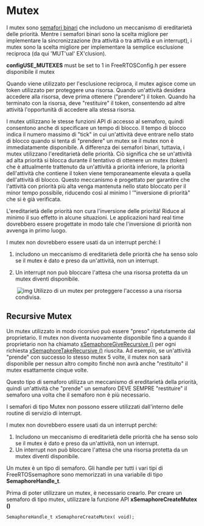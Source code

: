 # Mutex

I mutex sono [semafori binari](https://translate.googleusercontent.com/translate_c?depth=1&hl=it&pto=aue&rurl=translate.google.it&sl=auto&sp=nmt4&tl=it&u=https://www.freertos.org/Embedded-RTOS-Binary-Semaphores.html&usg=ALkJrhjNvFBalU9I8MspxesbIx_Nj0Q1yg) che includono un meccanismo di ereditarietà delle priorità. Mentre i semafori binari sono la scelta migliore per implementare la  sincronizzazione (tra attività o tra attività e un interrupt), i mutex  sono la scelta migliore per implementare la semplice esclusione  reciproca (da qui 'MUT'ual' EX'clusion).

**configUSE_MUTEXES** must be set to 1 in FreeRTOSConfig.h per essere disponibile il mutex

Quando viene utilizzato per l'esclusione reciproca, il mutex agisce come un  token utilizzato per proteggere una risorsa. Quando un'attività desidera accedere alla risorsa, deve prima ottenere ("prendere") il token.  Quando ha terminato con la risorsa, deve "restituire" il token,  consentendo ad altre attività l'opportunità di accedere alla stessa  risorsa.

I mutex utilizzano le stesse funzioni API di accesso al semaforo, quindi  consentono anche di specificare un tempo di blocco. Il tempo di blocco  indica il numero massimo di "tick" in cui un'attività deve entrare nello stato di blocco quando si tenta di "prendere" un mutex se il mutex non è immediatamente disponibile. A differenza dei semafori binari, tuttavia, i mutex utilizzano l'ereditarietà delle priorità. Ciò significa che se  un'attività ad alta priorità si blocca durante il tentativo di ottenere  un mutex (token) che è attualmente trattenuto da un'attività a priorità  inferiore, la priorità dell'attività che contiene il token viene  temporaneamente elevata a quella dell'attività di blocco. Questo  meccanismo è progettato per garantire che l'attività con priorità più  alta venga mantenuta nello stato bloccato per il minor tempo possibile,  riducendo così al minimo l '"inversione di priorità" che si è già  verificata.

L'ereditarietà delle priorità non cura l'inversione delle priorità! Riduce al minimo il suo effetto in alcune situazioni. Le applicazioni hard real time dovrebbero essere progettate in modo tale  che l'inversione di priorità non avvenga in primo luogo.

I mutex non dovrebbero essere usati da un interrupt perché: 	 	I

1. includono un meccanismo di ereditarietà delle priorità che ha senso  solo se il mutex è dato e preso da un'attività, non un interrupt.

2. Un interrupt non può bloccare l'attesa che una risorsa protetta da un mutex diventi disponibile. 	

   ​                            ![img](https://www.freertos.org/wp-content/uploads/2018/07/mutexes.gif)
   Utilizzo di un mutex per proteggere l'accesso a una risorsa condivisa.

## Recursive Mutex 

Un mutex utilizzato in modo ricorsivo può essere "preso" ripetutamente dal proprietario. Il mutex non diventa nuovamente disponibile fino a quando il proprietario  non ha chiamato <u>xSemaphoreGiveRecursive ()</u> per ogni richiesta  <u>xSemaphoreTakeRecursive ()</u> riuscita. Ad esempio, se un'attività "prende" con successo lo stesso mutex 5 volte,  il mutex non sarà disponibile per nessun altro compito finché non avrà  anche "restituito" il mutex esattamente cinque volte.

Questo tipo di semaforo utilizza un meccanismo di ereditarietà della priorità, quindi un'attività che "prende" un semaforo DEVE SEMPRE "restituire" il semaforo una volta che il semaforo non è più necessario.

I semafori di tipo Mutex non possono essere utilizzati dall'interno delle routine di servizio di interrupt. 

I mutex non dovrebbero essere usati da un interrupt perché: 

1. Includono un meccanismo di ereditarietà delle priorità che ha senso  solo se il mutex è dato e preso da un'attività, non un interrupt.
2. Un interrupt non può bloccare l'attesa che una risorsa protetta da un mutex diventi disponibile.

Un mutex è un tipo di semaforo. Gli handle per tutti i vari tipi di FreeRTOSsemaphore sono memorizzati in una variabile di tipo **SemaphoreHandle_t**.

Prima di poter utilizzare un mutex, è necessario crearlo. Per creare un semaforo di tipo mutex, utilizzare la funzione API **xSemaphoreCreateMutex ()**

`SemaphoreHandle_t xSemaphoreCreateMutex( void);`

